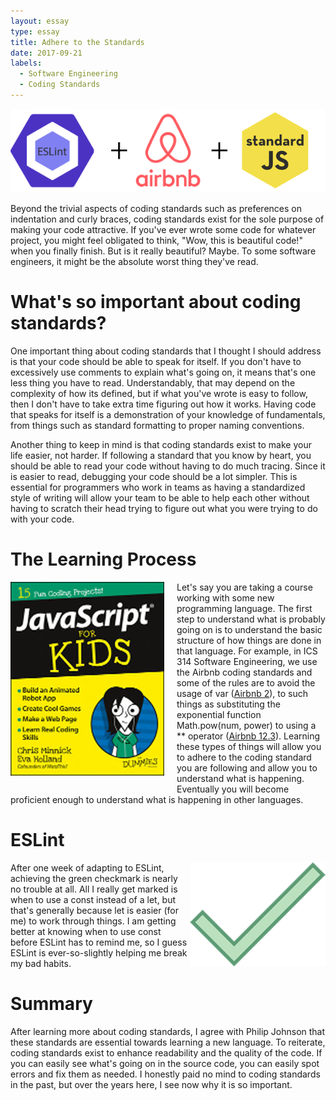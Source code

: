 ```yaml
---
layout: essay
type: essay
title: Adhere to the Standards
date: 2017-09-21
labels:
  - Software Engineering
  - Coding Standards
---
```

<div style="text-align: center"><img src="/images/titlecard.png"></div>
<p>
Beyond the trivial aspects of coding standards such as preferences on indentation and curly braces, coding standards exist for the sole purpose of making your code attractive. If you've ever wrote some code for whatever project, you might feel obligated to think, "Wow, this is beautiful code!" when you finally finish. But is it really beautiful? Maybe. To some software engineers, it might be the absolute worst thing they've read.
</p>
<h1>What's so important about coding standards?</h1>
<p>
One important thing about coding standards that I thought I should address is that your code should be able to speak for itself. If you don't have to excessively use comments to explain what's going on, it means that's one less thing you have to read. Understandably, that may depend on the complexity of how its defined, but if what you've wrote is easy to follow, then I don't have to take extra time figuring out how it works. Having code that speaks for itself is a demonstration of your knowledge of fundamentals, from things such as standard formatting to proper naming conventions.
</p>
<p>
Another thing to keep in mind is that coding standards exist to make your life easier, not harder. If following a standard that you know by heart, you should be able to read your code without having to do much tracing. Since it is easier to read, debugging your code should be a lot simpler. This is essential for programmers who work in teams as having a standardized style of writing will allow your team to be able to help each other without having to scratch their head trying to figure out what you were trying to do with your code.
</p>
<h1>The Learning Process</h1>
<img src="/images/jsfordummies.png" style="float: left; margin-right: 20px; margin-bottom: 20px">
<p>
Let's say you are taking a course working with some new programming language. The first step to understand what is probably going on is to understand the basic structure of how things are done in that language. For example, in ICS 314 Software Engineering, we use the Airbnb coding standards and some of the rules are to avoid the usage of var (<a href="https://github.com/airbnb/javascript#references">Airbnb 2</a>), to such things as substituting the exponential function Math.pow(num, power) to using a ** operator (<a href="https://github.com/airbnb/javascript#es2016-properties--exponentiation-operator">Airbnb 12.3</a>). Learning these types of things will allow you to adhere to the coding standard you are following and allow you to understand what is happening. Eventually you will become proficient enough to understand what is happening in other languages.
</p>
<h1>ESLint</h1>
<img src="/images/greencheckmark.png" style="float:right">
<p>
After one week of adapting to ESLint, achieving the green checkmark is nearly no trouble at all. All I really get marked is when to use a const instead of a let, but that's generally because let is easier (for me) to work through things. I am getting better at knowing when to use const before ESLint has to remind me, so I guess ESLint is ever-so-slightly helping me break my bad habits.
</p>
<h1>Summary</h1>
<p>
After learning more about coding standards, I agree with Philip Johnson that these standards are essential towards learning a new language. To reiterate, coding standards exist to enhance readability and the quality of the code. If you can easily see what's going on in the source code, you can easily spot errors and fix them as needed. I honestly paid no mind to coding standards in the past, but over the years here, I see now why it is so important.
</p>
